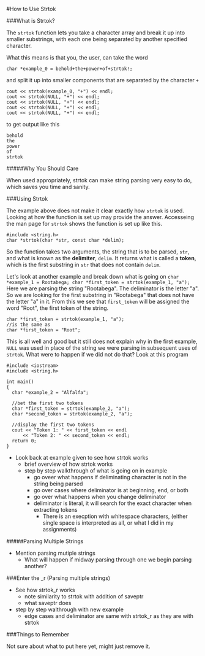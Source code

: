#How to Use Strtok

###What is Strtok?

  The `strtok` function lets you take a character array and break it up into
  smaller substrings, with each one being separated by another specified character.

  What this means is that you, the user, can take the word
  ```
  char *example_0 = behold+the+power+of+strtok!;
  ```
  and split it up into smaller components that are separated by the character `+`
  ```
  cout << strtok(example_0, "+") << endl;
  cout << strtok(NULL, "+") << endl;
  cout << strtok(NULL, "+") << endl;
  cout << strtok(NULL, "+") << endl;
  cout << strtok(NULL, "+") << endl;
  ```
  to get output like this
  ```
  behold
  the
  power
  of
  strtok
  ```

#####Why You Should Care

  When used appropriately, strtok can make string parsing very easy to do, which
  saves you time and sanity.

###Using Strtok

  The example above does not make it clear exactly how `strtok` is used. Looking at how the function 
  is set up may provide the answer. Accesseing the man page for `strtok` shows the function is set up like
  this.
  ```
  #include <string.h>
  char *strtok(char *str, const char *delim);
  ```
  So the function takes two arguments, the string that is to be parsed, `str`, and what is known as 
  the **delimiter**, `delim`. It returns what is called a **token**, which is the first substring
  in `str` that does not contain `delim`.

  Let's look at another example and break down what is going on
  ``
  char *example_1 = Rootabega;
  char *first_token = strtok(example_1, "a");
  ``
  Here we are parsing the string "Rootabega". The deliminator is the letter "a". So we are looking for
  the first substring in "Rootabega" that does not have the letter "a" in it. From this we see that 
  `first_token` will be assigned the word "Root", the first token of the string.
  ```
  char *first_token = strtok(example_1, "a");
  //is the same as
  char *first_token = "Root";
  ```

  This is all well and good but it still does not explain why in the first example, `NULL` was used in 
  place of the string we were parsing in subsequent uses of `strtok`. What were to happen if we did not do 
  that?
  Look at this program 
  ```
  #include <iostream>
  #include <string.h>

  int main()
  {
  	char *example_2 = "Alfalfa";
	
	//bet the first two tokens
	char *first_token = strtok(example_2, "a");
	char *second_token = strtok(example_2, "a");

	//display the first two tokens
	cout << "Token 1: " << first_token << endl
		<< "Token 2: " << second_token << endl;
  	return 0;
  }
  ```

  * Look back at example given to see how strtok works
    * brief overview of how strtok works
    * step by step walkthrough of what is going on in example
      * go oveer what happens if deliminating character is not in the string being parsed
      * go over cases where deliminator is at beginning, end, or both
      * go over what happens when you change deliminator
      * deliminator is literal, it will search for the exact character when extracting tokens
        * There is an execption with whitespace characters, (either single space is interpreted as
	   all, or what I did in my assignments)

#####Parsing Multiple Strings

  * Mention parsing mutiple strings
    * What will happen if midway parsing through one we begin parsing another?

###Enter the _r (Parsing multiple strings)

  * See how strtok_r works
    * note similarity to strtok with addition of saveptr
    * what saveptr does
  * step by step walthrough with new example
    * edge cases and deliminator are same with strtok_r as they are with strtok

###Things to Remember

  Not sure about what to put here yet, might just remove it.

